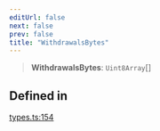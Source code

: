 ```yaml
---
editUrl: false
next: false
prev: false
title: "WithdrawalsBytes"
---
```


> **WithdrawalsBytes**: `Uint8Array`[]

## Defined in

[types.ts:154](https://github.com/qbzzt/tevm-monorepo/blob/main/packages/block/src/types.ts#L154)
